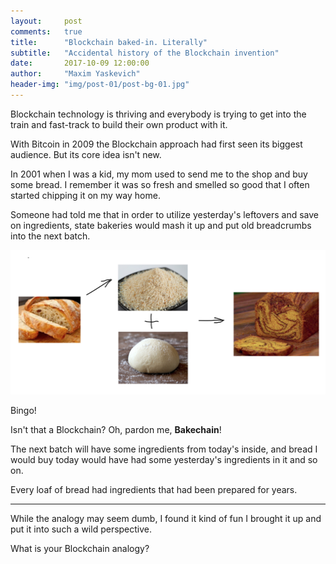 ```yaml
---
layout:     post
comments:   true
title:      "Blockchain baked-in. Literally"
subtitle:   "Accidental history of the Blockchain invention"
date:       2017-10-09 12:00:00
author:     "Maxim Yaskevich"
header-img: "img/post-01/post-bg-01.jpg"
---
```


Blockchain technology is thriving and everybody is trying to get into the train and fast-track to build their own product with it.

With Bitcoin in 2009 the Blockchain approach had first seen its biggest audience. But its core idea isn't new.

In 2001 when I was a kid, my mom used to send me to the shop and buy some bread. I remember it was so fresh and smelled so good that I often started chipping it on my way home.

Someone had told me that in order to utilize yesterday's leftovers and save on ingredients, state bakeries would mash it up and put old breadcrumbs into the next batch.

![](/img/post-01/post-img-01.png)

Bingo!

Isn't that a Blockchain? Oh, pardon me, **Bakechain**!

The next batch will have some ingredients from today's inside, and bread I would buy today would have had some yesterday's ingredients in it and so on.

Every loaf of bread had ingredients that had been prepared for years.

----

While the analogy may seem dumb, I found it kind of fun I brought it up and put it into such a wild perspective.

What is your Blockchain analogy?

